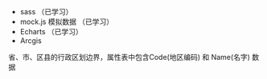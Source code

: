 - sass （已学习）
- mock.js 模拟数据 （已学习）
- Echarts （已学习）
- Arcgis







省、市、区县的行政区划边界，属性表中包含Code(地区编码) 和 Name(名字) 数据